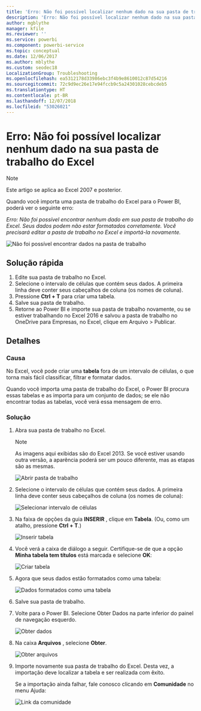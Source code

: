 ```yaml
---
title: 'Erro: Não foi possível localizar nenhum dado na sua pasta de trabalho do Excel'
description: 'Erro: Não foi possível localizar nenhum dado na sua pasta de trabalho do Excel'
author: mgblythe
manager: kfile
ms.reviewer: ''
ms.service: powerbi
ms.component: powerbi-service
ms.topic: conceptual
ms.date: 12/06/2017
ms.author: mblythe
ms.custom: seodec18
LocalizationGroup: Troubleshooting
ms.openlocfilehash: ea5312178d33986ebc3f4b9e8610012c87d54216
ms.sourcegitcommit: 72c9d9ec26e17e94fccb9c5a24301028cebcdeb5
ms.translationtype: HT
ms.contentlocale: pt-BR
ms.lasthandoff: 12/07/2018
ms.locfileid: "53026021"
---
```

# <a name="error-we-couldnt-find-any-data-in-your-excel-workbook"></a>Erro: Não foi possível localizar nenhum dado na sua pasta de trabalho do Excel

>[!NOTE]
>Este artigo se aplica ao Excel 2007 e posterior.

Quando você importa uma pasta de trabalho do Excel para o Power BI, poderá ver o seguinte erro:

*Erro: Não foi possível encontrar nenhum dado em sua pasta de trabalho do Excel. Seus dados podem não estar formatados corretamente. Você precisará editar a pasta de trabalho no Excel e importá-la novamente.*

![Não foi possível encontrar dados na pasta de trabalho](media/service-admin-troubleshoot-excel-workbook-data/pbi_wecouldntfindanydata.png)

## <a name="quick-solution"></a>Solução rápida
1. Edite sua pasta de trabalho no Excel.
2. Selecione o intervalo de células que contém seus dados. A primeira linha deve conter seus cabeçalhos de coluna (os nomes de coluna).
3. Pressione **Ctrl + T** para criar uma tabela.
4. Salve sua pasta de trabalho.
5. Retorne ao Power BI e importe sua pasta de trabalho novamente, ou se estiver trabalhando no Excel 2016 e salvou a pasta de trabalho no OneDrive para Empresas, no Excel, clique em Arquivo > Publicar.

## <a name="details"></a>Detalhes
### <a name="cause"></a>Causa
No Excel, você pode criar uma **tabela** fora de um intervalo de células, o que torna mais fácil classificar, filtrar e formatar dados.

Quando você importa uma pasta de trabalho do Excel, o Power BI procura essas tabelas e as importa para um conjunto de dados; se ele não encontrar todas as tabelas, você verá essa mensagem de erro.

### <a name="solution"></a>Solução
1. Abra sua pasta de trabalho no Excel. 
    >[!NOTE]
    >As imagens aqui exibidas são do Excel 2013. Se você estiver usando outra versão, a aparência poderá ser um pouco diferente, mas as etapas são as mesmas.
    
    ![Abrir pasta de trabalho](media/service-admin-troubleshoot-excel-workbook-data/pbi_trb_xlwksht1.png)
2. Selecione o intervalo de células que contém seus dados. A primeira linha deve conter seus cabeçalhos de coluna (os nomes de coluna):
   
    ![Selecionar intervalo de células](media/service-admin-troubleshoot-excel-workbook-data/pbi_trb_xlwksht2.png)
3. Na faixa de opções da guia **INSERIR** , clique em **Tabela**. (Ou, como um atalho, pressione **Ctrl + T**.)
   
    ![Inserir tabela](media/service-admin-troubleshoot-excel-workbook-data/pbi_trb_xlwksht3.png)
4. Você verá a caixa de diálogo a seguir. Certifique-se de que a opção **Minha tabela tem títulos** está marcada e selecione **OK**:
   
    ![Criar tabela](media/service-admin-troubleshoot-excel-workbook-data/pbi_trb_xlcreatetbl.png)
5. Agora que seus dados estão formatados como uma tabela:
   
    ![Dados formatados como uma tabela](media/service-admin-troubleshoot-excel-workbook-data/pbi_trb_xltbl.png)
6. Salve sua pasta de trabalho.
7. Volte para o Power BI. Selecione Obter Dados na parte inferior do painel de navegação esquerdo.
   
    ![Obter dados](media/service-admin-troubleshoot-excel-workbook-data/pbi_getdata.png)
8. Na caixa **Arquivos** , selecione **Obter**.
   
    ![Obter arquivos](media/service-admin-troubleshoot-excel-workbook-data/pbi_getfiles.png)
9. Importe novamente sua pasta de trabalho do Excel. Desta vez, a importação deve localizar a tabela e ser realizada com êxito.
   
    Se a importação ainda falhar, fale conosco clicando em **Comunidade** no menu Ajuda:
   
    ![Link da comunidade](media/service-admin-troubleshoot-excel-workbook-data/pbi_questionmenucommunity.png)
